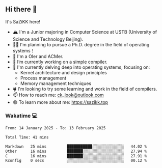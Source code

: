 ## Hi there 👋

It's SaZiKK here!

- 🏔️ I'm a Junior majoring in Computer Science  at USTB (University of Science and Technology Beijing).
- 🧑‍🎓 I'm planning to pursue a Ph.D. degree in the field of operating systems！
- 🚀 I'm a OIer and ACMer.
- 🔭 I’m currently working on a simple compiler.
- 🌱 I'm currently delving deep into operating systems, focusing on:
  - Kernel architecture and design principles
  - Process management
  - Memory management techniques
- 🍀 I'm looking to try some learning and work in the field of compilers.
- 📫 How to reach me: ck_look@outlook.com
- 😄 To learn more about me: https://sazikk.top

  
<!--
**SaZiKK/SaZiKK** is a ✨ _special_ ✨ repository because its `README.md` (this file) appears on your GitHub profile.

Here are some ideas to get you started:

- 🔭 I’m currently working on ...
- 🌱 I’m currently learning ...
- 👯 I’m looking to collaborate on ...
- 🤔 I’m looking for help with ...
- 💬 Ask me about ...
- 📫 How to reach me: ...
- 😄 Pronouns: ...
- ⚡ Fun fact: ...
-->

### Wakatime 💻

<!--START_SECTION:waka-->

```txt
From: 14 January 2025 - To: 13 February 2025

Total Time: 41 mins

Markdown   25 mins         ███████████░░░░░░░░░░░░░░   44.02 %
Other      16 mins         ███████░░░░░░░░░░░░░░░░░░   27.94 %
C          16 mins         ███████░░░░░░░░░░░░░░░░░░   27.91 %
Kconfig    0 secs          ░░░░░░░░░░░░░░░░░░░░░░░░░   00.12 %
```

<!--END_SECTION:waka-->
